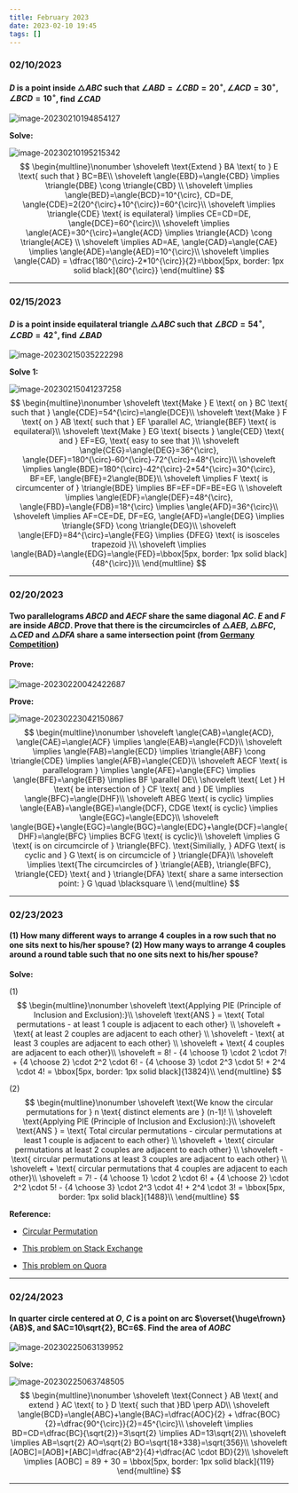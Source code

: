 ```yaml
---
title: February 2023
date: 2023-02-10 19:45
tags: []
---
```


### 02/10/2023

#### $D$ is a point inside $\triangle{ABC}$ such that $\angle{ABD}=\angle{CBD}=20^{\circ}, \angle{ACD}=30^{\circ}, \angle{BCD}=10^{\circ}$, find $\angle{CAD}$

![image-20230210194854127](/assets/images/2023/image-20230210194854127.png)

**Solve:**

![image-20230210195215342](/assets/images/2023/image-20230210195215342.png)
$$
\begin{multline}\nonumber
\shoveleft \text{Extend } BA \text{ to } E \text{ such that } BC=BE\\
\shoveleft \angle{EBD}=\angle{CBD} \implies \triangle{DBE} \cong \triangle{CBD} \\
\shoveleft \implies \angle{BED}=\angle{BCD}=10^{\circ}, CD=DE, \angle{CDE}=2(20^{\circ}+10^{\circ})=60^{\circ}\\
\shoveleft \implies \triangle{CDE} \text{ is equilateral} \implies CE=CD=DE, \angle{DCE}=60^{\circ}\\
\shoveleft \implies \angle{ACE}=30^{\circ}=\angle{ACD} \implies \triangle{ACD} \cong \triangle{ACE} \\
\shoveleft \implies AD=AE, \angle{CAD}=\angle{CAE} \implies \angle{ADE}=\angle{AED}=10^{\circ}\\
\shoveleft \implies \angle{CAD} = \dfrac{180^{\circ}-2*10^{\circ}}{2}=\bbox[5px, border: 1px solid black]{80^{\circ}}
\end{multline}
$$

---

### 02/15/2023

#### $D$ is a point inside equilateral triangle $\triangle{ABC}$ such that $\angle{BCD}=54^{\circ}, \angle{CBD}=42^{\circ}$, find $\angle{BAD}$

![image-20230215035222298](/assets/images/2023/image-20230215035222298.png)

**Solve 1:**

![image-20230215041237258](/assets/images/2023/image-20230215041237258.png)
$$
\begin{multline}\nonumber
\shoveleft \text{Make } E \text{ on } BC \text{ such that } \angle{CDE}=54^{\circ}=\angle{DCE}\\
\shoveleft \text{Make } F \text{ on } AB \text{ such that } EF \parallel AC, \triangle{BEF} \text{ is equilateral}\\
\shoveleft \text{Make } EG \text{ bisects } \angle{CED} \text{ and } EF=EG, \text{ easy to see that }\\
\shoveleft \angle{CEG}=\angle{DEG}=36^{\circ}, \angle{DEF}=180^{\circ}-60^{\circ}-72^{\circ}=48^{\circ}\\
\shoveleft \implies \angle{BDE}=180^{\circ}-42^{\circ}-2*54^{\circ}=30^{\circ}, BF=EF, \angle{BFE}=2\angle{BDE}\\
\shoveleft \implies F \text{ is circumcenter of } \triangle{BDE} \implies BF=EF=DF=BE=EG \\
\shoveleft \implies \angle{EDF}=\angle{DEF}=48^{\circ}, \angle{FBD}=\angle{FDB}=18^{\circ} \implies \angle{AFD}=36^{\circ}\\
\shoveleft \implies AF=CE=DE, DF=EG, \angle{AFD}=\angle{DEG} \implies \triangle{SFD} \cong \triangle{DEG}\\
\shoveleft \angle{EFD}=84^{\circ}=\angle{FEG} \implies {DFEG} \text{ is isosceles trapezoid }\\
\shoveleft \implies \angle{BAD}=\angle{EDG}=\angle{FED}=\bbox[5px, border: 1px solid black]{48^{\circ}}\\
\end{multline}
$$

---

### 02/20/2023

#### Two parallelograms $ABCD$ and $AECF$ share the same diagonal $AC$. $E$ and $F$ are inside $ABCD$. Prove that there is the circumcircles of $\triangle{AEB}, \triangle{BFC}, \triangle{CED}$ and $\triangle{DFA}$  share a same intersection point (from [Germany Competition](https://www.mathe-wettbewerbe.de/fileadmin/Mathe-Wettbewerbe/Bundeswettbewerb_Mathematik/Dokumente/BWM_2023.1_Aufgabenblatt.pdf))

#### **Prove:**

![image-20230220042422687](/assets/images/2023/image-20230220042422687.png)

**Prove:**

![image-20230223042150867](/assets/images/2023/image-20230223042150867.png)
$$
\begin{multline}\nonumber
\shoveleft \angle{CAB}=\angle{ACD}, \angle{CAE}=\angle{ACF} \implies \angle{EAB}=\angle{FCD}\\
\shoveleft  \implies \angle{FAB}=\angle{ECD} \implies \triangle{ABF} \cong \triangle{CDE} \implies \angle{AFB}=\angle{CED}\\
\shoveleft AECF \text{ is parallelogram } \implies \angle{AFE}=\angle{EFC} \implies \angle{BFE}=\angle{EFB} \implies BF \parallel DE\\
\shoveleft \text{ Let } H \text{ be intersection of } CF \text{ and } DE \implies \angle{BFC}=\angle{DHF}\\
\shoveleft ABEG \text{ is cyclic} \implies \angle{EAB}=\angle{BGE}=\angle{DCF}, CDGE \text{ is cyclic} \implies \angle{EGC}=\angle{EDC}\\
\shoveleft \angle{BGE}+\angle{EGC}=\angle{BGC}=\angle{EDC}+\angle{DCF}=\angle{DHF}=\angle{BFC} \implies BCFG \text{ is cyclic}\\
\shoveleft \implies G \text{ is on circumcircle of } \triangle{BFC}. \text{Similially, } ADFG \text{ is cyclic and } G \text{ is on circumcicle of } \triangle{DFA}\\
\shoveleft \implies  \text{The circumcircles of } \triangle{AEB}, \triangle{BFC}, \triangle{CED} \text{ and } \triangle{DFA} \text{ share a same intersection point: } G \quad \blacksquare \\
\end{multline}
$$

---

### 02/23/2023

#### (1) How many different ways to arrange 4 couples in a row such that no one sits next to his/her spouse? (2) How many ways to arrange 4 couples around a round table such that no one sits next to his/her spouse?

**Solve:**

(1)
$$
\begin{multline}\nonumber
\shoveleft \text{Applying PIE (Principle of Inclusion and Exclusion):}\\
\shoveleft \text{ANS } = \text{ Total permutations - at least 1 couple is adjacent to each other} \\
\shoveleft + \text{ at least 2 couples are adjacent to each other} \\
\shoveleft - \text{ at least 3 couples are adjacent to each other} \\
\shoveleft + \text{ 4 couples are adjacent to each other}\\
\shoveleft = 8! - {4 \choose 1} \cdot 2 \cdot 7! + {4 \choose 2} \cdot 2^2 \cdot 6! - {4 \choose 3} \cdot 2^3 \cdot 5! + 2^4 \cdot 4! = \bbox[5px, border: 1px solid black]{13824}\\
\end{multline}
$$

(2)
$$
\begin{multline}\nonumber
\shoveleft \text{We know the circular permutations for } n \text{ distinct elements are } (n-1)! \\
\shoveleft \text{Applying PIE (Principle of Inclusion and Exclusion):}\\
\shoveleft \text{ANS } = \text{ Total circular permutations - circular permutations at least 1 couple is adjacent to each other} \\
\shoveleft + \text{ circular permutations at least 2 couples are adjacent to each other} \\
\shoveleft - \text{ circular permutations at least 3 couples are adjacent to each other} \\
\shoveleft + \text{ circular permutations that 4 couples are adjacent to each other}\\
\shoveleft = 7! - {4 \choose 1} \cdot 2 \cdot 6! + {4 \choose 2} \cdot 2^2 \cdot 5! - {4 \choose 3} \cdot 2^3 \cdot 4! + 2^4 \cdot 3! = \bbox[5px, border: 1px solid black]{1488}\\
\end{multline}
$$

**Reference:**

* [Circular Permutation](https://mathworld.wolfram.com/CircularPermutation.html)

* [This problem on Stack Exchange](https://math.stackexchange.com/questions/2793600/arranging-4-couples-such-that-no-one-sits-next-to-his-her-spouse)

* [This problem on Quora](https://www.quora.com/What-is-the-number-of-ways-to-sit-4-couples-around-a-round-table-such-that-no-two-persons-from-the-same-couple-sit-together)

---

### 02/24/2023

#### In quarter circle centered at $O$, $C$ is a point on arc $\overset{\huge\frown}{AB}$, and $AC=10\sqrt{2}, BC=6$. Find the area of $AOBC$

![image-20230225063139952](/assets/images/2023/image-20230225063139952.png)

**Solve:**

![image-20230225063748505](/assets/images/2023/image-20230225063748505.png)
$$
\begin{multline}\nonumber
\shoveleft \text{Connect } AB \text{ and extend } AC \text{ to } D \text{ such that }BD \perp AD\\
\shoveleft \angle{BCD}=\angle{ABC}+\angle{BAC}=\dfrac{AOC}{2} + \dfrac{BOC}{2}=\dfrac{90^{\circ}}{2}=45^{\circ}\\
\shoveleft \implies BD=CD=\dfrac{BC}{\sqrt{2}}=3\sqrt{2} \implies AD=13\sqrt{2}\\
\shoveleft \implies AB=\sqrt{2} AO=\sqrt{2} BO=\sqrt{18+338}=\sqrt{356}\\
\shoveleft [AOBC]=[AOB]+[ABC]=\dfrac{AB^2}{4}+\dfrac{AC \cdot BD}{2}\\
\shoveleft \implies [AOBC] = 89 + 30 = \bbox[5px, border: 1px solid black]{119}
\end{multline}
$$

---

